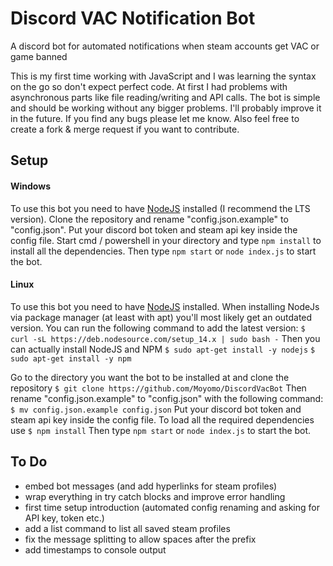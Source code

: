 # Discord VAC Notification Bot
A discord bot for automated notifications when steam accounts get VAC or game banned

This is my first time working with JavaScript and I was learning the syntax on the go so don&apos;t expect perfect code. At first I had problems with asynchronous parts like file reading/writing and API calls. The bot is simple and should be working without any bigger problems. I&apos;ll probably improve it in the future. If you find any bugs please let me know. Also feel free to create a fork & merge request if you want to contribute.

## Setup
#### Windows
To use this bot you need to have [NodeJS](https://nodejs.org/en/download/) installed (I recommend the LTS version).
Clone the repository and rename &quot;config.json.example&quot; to &quot;config.json&quot;.
Put your discord bot token and steam api key inside the config file.
Start cmd / powershell in your directory and type `npm install` to install all the dependencies.
Then type `npm start` or `node index.js` to start the bot.

#### Linux
To use this bot you need to have [NodeJS](https://nodejs.org/en/download/) installed.
When installing NodeJs via package manager (at least with apt) you&apos;ll most likely get an outdated version.
You can run the following command to add the latest version:
`$ curl -sL https://deb.nodesource.com/setup_14.x | sudo bash -`
Then you can actually install NodeJS and NPM
`$ sudo apt-get install -y nodejs`
`$ sudo apt-get install -y npm`

Go to the directory you want the bot to be installed at and clone the repository
`$ git clone https://github.com/Moyomo/DiscordVacBot`
Then rename &quot;config.json.example&quot; to &quot;config.json&quot; with the following command:
`$ mv config.json.example config.json`
Put your discord bot token and steam api key inside the config file.
To load all the required dependencies use `$ npm install`
Then type `npm start` or `node index.js` to start the bot.

## To Do
- embed bot messages (and add hyperlinks for steam profiles)
- wrap everything in try catch blocks and improve error handling
- first time setup introduction (automated config renaming and asking for API key, token etc.)
- add a list command to list all saved steam profiles
- fix the message splitting to allow spaces after the prefix
- add timestamps to console output